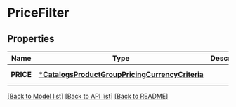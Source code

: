 # PriceFilter

## Properties
Name | Type | Description | Notes
------------ | ------------- | ------------- | -------------
**PRICE** | [***CatalogsProductGroupPricingCurrencyCriteria**](catalogs_product_group_pricing_currency_criteria.md) |  | [default to null]

[[Back to Model list]](../README.md#documentation-for-models) [[Back to API list]](../README.md#documentation-for-api-endpoints) [[Back to README]](../README.md)


